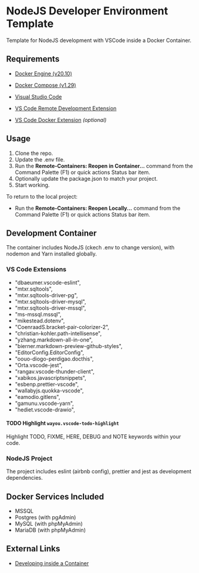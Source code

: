 # NodeJS Developer Environment Template

Template for NodeJS development with VSCode inside a Docker Container.

## Requirements

- [Docker Engine (v20.10)](https://docs.docker.com/engine/install/)
- [Docker Compose (v1.29)](https://docs.docker.com/compose/install/)

- [Visual Studio Code](https://code.visualstudio.com/)
- [VS Code Remote Development Extension](https://aka.ms/vscode-remote/download/extension)
- [VS Code Docker Extension](https://marketplace.visualstudio.com/items?itemName=ms-azuretools.vscode-docker) *(optional)*

## Usage

1. Clone the repo.
2. Update the .env file.
3. Run the **Remote-Containers: Reopen in Container...** command from the Command Palette (F1) or quick actions Status bar item.
4. Optionally update the package.json to match your project.
5. Start working.

To return to the local project:
- Run the **Remote-Containers: Reopen Locally...** command from the Command Palette (F1) or quick actions Status bar item.

## Development Container

The container includes NodeJS (ckech .env to change version), with nodemon and Yarn installed globally.

### VS Code Extensions

- "dbaeumer.vscode-eslint",
- "mtxr.sqltools",
- "mtxr.sqltools-driver-pg",
- "mtxr.sqltools-driver-mysql",
- "mtxr.sqltools-driver-mssql",
- "ms-mssql.mssql",
- "mikestead.dotenv",
- "CoenraadS.bracket-pair-colorizer-2",
- "christian-kohler.path-intellisense",
- "yzhang.markdown-all-in-one",
- "bierner.markdown-preview-github-styles",
- "EditorConfig.EditorConfig",
- "oouo-diogo-perdigao.docthis",
- "Orta.vscode-jest",
- "rangav.vscode-thunder-client",
- "xabikos.javascriptsnippets",
- "esbenp.prettier-vscode",
- "wallabyjs.quokka-vscode",
- "eamodio.gitlens",
- "gamunu.vscode-yarn",
- "hediet.vscode-drawio",

#### TODO Highlight `wayou.vscode-todo-highlight`

Highlight TODO, FIXME, HERE, DEBUG and NOTE keywords within your code.

### NodeJS Project

The project includes eslint (airbnb config), prettier and jest as development dependencies.

## Docker Services Included

- MSSQL
- Postgres (with pgAdmin)
- MySQL (with phpMyAdmin)
- MariaDB (with phpMyAdmin)

## External Links

- [Developing inside a Container](https://code.visualstudio.com/docs/remote/containers)
